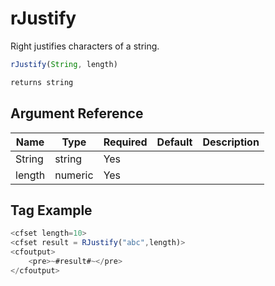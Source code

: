 # rJustify

Right justifies characters of a string.

```javascript
rJustify(String, length)
```

```javascript
returns string
```

## Argument Reference

| Name | Type | Required | Default | Description |
| --- | --- | --- | --- | --- |
| String | string | Yes |  |  |
| length | numeric | Yes |  |  |

## Tag Example

```javascript
<cfset length=10>
<cfset result = RJustify("abc",length)>
<cfoutput>
    <pre>~#result#~</pre>
</cfoutput>
```
